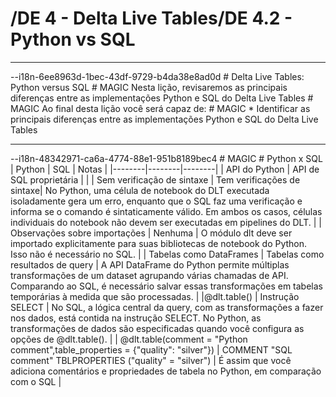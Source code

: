 # /DE 4 - Delta Live Tables/DE 4.2 - Python vs SQL
<hr>--i18n-6ee8963d-1bec-43df-9729-b4da38e8ad0d
# Delta Live Tables: Python versus SQL
# MAGIC
Nesta lição, revisaremos as principais diferenças entre as implementações Python e SQL do Delta Live Tables
# MAGIC
Ao final desta lição você será capaz de: 
# MAGIC
* Identificar as principais diferenças entre as implementações Python e SQL do Delta Live Tables

<hr>--i18n-48342971-ca6a-4774-88e1-951b8189bec4
# MAGIC
# Python x SQL
| Python | SQL | Notas |
|--------|--------|--------|
| API do Python | API de SQL proprietária |  |
| Sem verificação de sintaxe | Tem verificações de sintaxe| No Python, uma célula de notebook do DLT executada isoladamente gera um erro, enquanto que o SQL faz uma verificação e informa se o comando é sintaticamente válido. Em ambos os casos, células individuais do notebook não devem ser executadas em pipelines do DLT. |
| Observações sobre importações | Nenhuma | O módulo dlt deve ser importado explicitamente para suas bibliotecas de notebook do Python. Isso não é necessário no SQL. |
| Tabelas como DataFrames | Tabelas como resultados de query | A API DataFrame do Python permite múltiplas transformações de um dataset agrupando várias chamadas de API. Comparando ao SQL, é necessário salvar essas transformações em tabelas temporárias à medida que são processadas. |
|@dlt.table()  | Instrução SELECT | No SQL, a lógica central da query, com as transformações a fazer nos dados, está contida na instrução SELECT. No Python, as transformações de dados são especificadas quando você configura as opções de @dlt.table().  |
| @dlt.table(comment = "Python comment",table_properties = {"quality": "silver"}) | COMMENT "SQL comment"       TBLPROPERTIES ("quality" = "silver") | É assim que você adiciona comentários e propriedades de tabela no Python, em comparação com o SQL |
